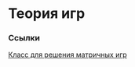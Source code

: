 # Теория игр

### Ссылки

[Класс для решения матричных игр](https://nbviewer.jupyter.org/github/donquant/GameTheory/blob/main/matrix_games.ipynb)
